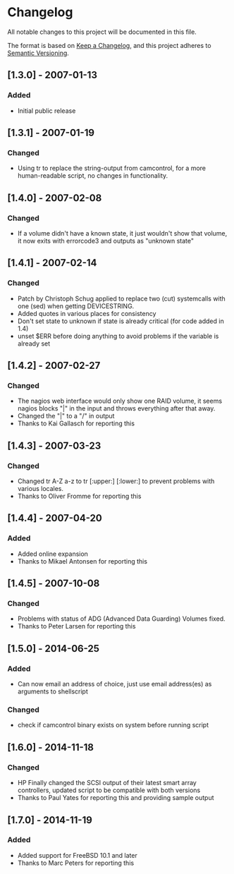 # Changelog
All notable changes to this project will be documented in this file.

The format is based on [Keep a Changelog](https://keepachangelog.com/en/1.0.0/),
and this project adheres to [Semantic Versioning](https://semver.org/spec/v2.0.0.html).

## [1.3.0] - 2007-01-13
### Added
- Initial public release
## [1.3.1] - 2007-01-19
### Changed
- Using tr to replace the string-output from camcontrol, for a more human-readable script, no changes in functionality.
## [1.4.0] - 2007-02-08
### Changed
- If a volume didn't have a known state, it just wouldn't show that volume, it now exits with errorcode3 and outputs as "unknown state"
## [1.4.1] - 2007-02-14
### Changed
- Patch by Christoph Schug applied to replace two (cut) systemcalls with one (sed) when getting DEVICESTRING.
- Added quotes in various places for consistency
- Don't set state to unknown if state is already critical (for code added in 1.4)
- unset $ERR before doing anything to avoid problems if the variable is already set
## [1.4.2] - 2007-02-27
### Changed
- The nagios web interface would only show one RAID volume, it seems nagios blocks "|" in the input and throws everything after that away.
- Changed the "|" to a "/" in output
- Thanks to Kai Gallasch for reporting this
## [1.4.3] - 2007-03-23 
### Changed
- Changed tr A-Z a-z to tr [:upper:] [:lower:] to prevent problems with various locales.
- Thanks to Oliver Fromme for reporting this
## [1.4.4] - 2007-04-20
### Added
- Added online expansion
- Thanks to Mikael Antonsen for reporting this
## [1.4.5] - 2007-10-08
### Changed
- Problems with status of ADG (Advanced Data Guarding) Volumes fixed.
- Thanks to Peter Larsen for reporting this
## [1.5.0] - 2014-06-25
### Added
- Can now email an address of choice, just use email address(es) as arguments to shellscript
### Changed
- check if camcontrol binary exists on system before running script
## [1.6.0] - 2014-11-18
### Changed
- HP Finally changed the SCSI output of their latest smart array controllers, updated script to be compatible with both versions
- Thanks to Paul Yates for reporting this and providing sample output
## [1.7.0] - 2014-11-19
### Added
- Added support for FreeBSD 10.1 and later
- Thanks to Marc Peters for reporting this
